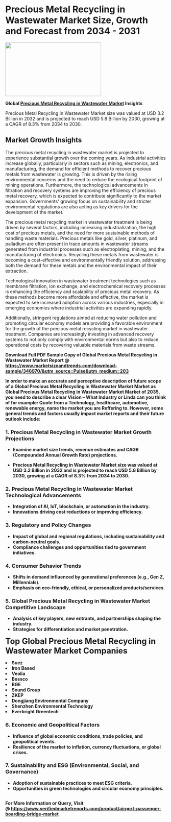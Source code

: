 <H1>Precious Metal Recycling in Wastewater Market Size, Growth and Forecast from 2034 - 2031</H1><img class="aligncenter size-medium wp-image-584254" src="https://thirdeyenews.in/wp-content/uploads/2034/09/Global-Market-Research-300x168.jpeg" alt="" width="300" height="168" /><p><strong>Global&nbsp;<a href="https://www.marketsizeandtrends.com/download-sample/346970/&amp;utm_source=Pulse&amp;utm_medium=203">Precious Metal Recycling in Wastewater Market</a> Insights</strong></p><p>Precious Metal Recycling in Wastewater Market size was valued at USD 3.2 Billion in 2032 and is projected to reach USD 5.8 Billion by 2030, growing at a CAGR of 8.3% from 2034 to 2030.</p><p><h2>Market Growth Insights</h2> <p>The precious metal recycling in wastewater market is projected to experience substantial growth over the coming years. As industrial activities increase globally, particularly in sectors such as mining, electronics, and manufacturing, the demand for efficient methods to recover precious metals from wastewater is growing. This is driven by the rising environmental concerns and the need to reduce the ecological footprint of mining operations. Furthermore, the technological advancements in filtration and recovery systems are improving the efficiency of precious metal recovery, which is expected to contribute significantly to the market expansion. Governments' growing focus on sustainability and stricter environmental regulations are also acting as key drivers for the development of the market.</p> <p><strong></strong></p> <p>The precious metal recycling market in wastewater treatment is being driven by several factors, including increasing industrialization, the high cost of precious metals, and the need for more sustainable methods of handling waste materials. Precious metals like gold, silver, platinum, and palladium are often present in trace amounts in wastewater streams generated from industrial processes such as electroplating, mining, and the manufacturing of electronics. Recycling these metals from wastewater is becoming a cost-effective and environmentally friendly solution, addressing both the demand for these metals and the environmental impact of their extraction.</p> <p>Technological innovation in wastewater treatment technologies such as membrane filtration, ion exchange, and electrochemical recovery processes is enhancing the efficiency and scalability of precious metal recovery. As these methods become more affordable and effective, the market is expected to see increased adoption across various industries, especially in emerging economies where industrial activities are expanding rapidly.</p> <p>Additionally, stringent regulations aimed at reducing water pollution and promoting circular economy models are providing a favorable environment for the growth of the precious metal recycling market in wastewater treatment. Companies are increasingly investing in advanced recovery systems to not only comply with environmental norms but also to reduce operational costs by recovering valuable materials from waste streams.</p> <p><strong></p><p><span class=""><strong>Download Full PDF Sample Copy of Global Precious Metal Recycling in Wastewater Market Report</strong> @ <a href="https://www.marketsizeandtrends.com/download-sample/346970/&amp;utm_source=Pulse&amp;utm_medium=203" target="_blank">https://www.marketsizeandtrends.com/download-sample/346970/&amp;utm_source=Pulse&amp;utm_medium=203</a></span></p><p>In order to make an accurate and perceptive description of future scope of a Global&nbsp;Precious Metal Recycling in Wastewater Market Market as Global&nbsp;Precious Metal Recycling in Wastewater Market Market of 2035, you need to describe a clear Vision &ndash; What Industry or Linda can you think of for example: Quote from a Technology, healthcare, automotive, renewable energy, name the market you are Reffering to. However, some general trends and factors usually impact market reports and their future outlook include:</p><h3>1.&nbsp;<strong>Precious Metal Recycling in Wastewater Market Growth Projections</strong></h3><ul><li>Examine market size trends, revenue estimates and CAGR (Compounded Annual Growth Rate) projections.</li><li><p>Precious Metal Recycling in Wastewater Market size was valued at USD 3.2 Billion in 2032 and is projected to reach USD 5.8 Billion by 2030, growing at a CAGR of 8.3% from 2034 to 2030.</p></li></ul><h3>2.&nbsp;<strong>Precious Metal Recycling in Wastewater Market Technological Advancements</strong></h3><ul><li>Integration of AI, IoT, blockchain, or automation in the industry.</li><li>Innovations driving cost reductions or improving efficiency.</li></ul><h3>3.&nbsp;<strong>Regulatory and Policy Changes</strong></h3><ul><li>Impact of global and regional regulations, including sustainability and carbon-neutral goals.</li><li>Compliance challenges and opportunities tied to government initiatives.</li></ul><h3>4.&nbsp;<strong>Consumer Behavior Trends</strong></h3><ul><li>Shifts in demand influenced by generational preferences (e.g., Gen Z, Millennials).</li><li>Emphasis on eco-friendly, ethical, or personalized products/services.</li></ul><h3>5.&nbsp;<strong>Global Precious Metal Recycling in Wastewater Market Competitive Landscape</strong></h3><ul><li>Analysis of key players, new entrants, and partnerships shaping the industry.</li><li>Strategies for differentiation and market penetration.</li></ul><p data-pm-slice="1 1 []"><span style="color: inherit; font-family: inherit; font-size: 25px;">Top Global Precious Metal Recycling in Wastewater Market Companies</span></p><div class="" data-test-id=""><p><li>Suez</li><li> Iron Based</li><li> Veolia</li><li> Bossco</li><li> BGE</li><li> Sound Group</li><li> ZKEP</li><li> Dongjiang Environmental Company</li><li> Shenzhen Environmental Technology</li><li> Everbright Greentech</li></p></div><h3>6.&nbsp;<strong>Economic and Geopolitical Factors</strong></h3><ul><li>Influence of global economic conditions, trade policies, and geopolitical events.</li><li>Resilience of the market to inflation, currency fluctuations, or global crises.</li></ul><h3>7.&nbsp;<strong>Sustainability and ESG (Environmental, Social, and Governance)</strong></h3><ul><li>Adoption of sustainable practices to meet ESG criteria.</li><li>Opportunities in green technologies and circular economy principles.</li></ul><h2><strong style="font-size: 14px;">For More Information or Query, Visit @&nbsp;</strong><a style="background-color: #ffffff; font-size: 14px;" href="https://www.marketsizeandtrends.com/report/precious-metal-recycling-in-wastewater-market/" target="_blank">https://www.verifiedmarketreports.com/product/airport-passenger-boarding-bridge-market</a></h2>
